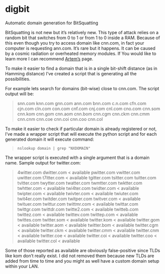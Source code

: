 digbit
======

Automatic domain generation for BitSquatting

BitSquatting is not new but it’s relatively new. This type of attack relies on a random bit that switches from 0 to 1 or from 1 to 0 inside a RAM. Because of this even though you try to access domain like cnn.com, in fact your computer is requesting ann.com. It’s rare but it happens. It can be caused by a cosmic radiation or overheated memory modules. If You would like to learn more I can recommend [Artem’s](http://dinaburg.org/bitsquatting.html) page.

To make it easier to find a domain that is in a single bit-shift distance (as in Hamming distance) I’ve created a script that is generating all the possibilities.

For example lets search for domains (bit-wise) close to cnn.com. The script output will be:

> snn.com knn.com gnn.com ann.com bnn.com c.n.com cfn.com cjn.com cln.com con.com cnf.com cnj.com cnl.com cno.com cnn.som cnn.kom cnn.gom cnn.aom cnn.bom cnn.cgm cnn.ckm cnn.cmm cnn.cnm cnn.coe cnn.coi cnn.coo cnn.col

To make it easier to check if particular domain is already registered or not, I’ve made a wrapper script that will execute the python script and for each generated domain it will execute command:
	
> `nslookup domain | grep "NXDOMAIN"`

The wrapper script is executed with a single argument that is a domain name. Sample output for twitter.com:

> 4witter.com
> dwitter.com  < available
pwitter.com
vwitter.com
uwitter.com
t7itter.com  < available
tgitter.com
tsitter.com
tuitter.com
tvitter.com
twytter.com
twatter.com
twmtter.com
twktter.com
twhtter.com  < available
twi4ter.com
twidter.com  < available
twipter.com  < available
twivter.com  < available
twiuter.com
twit4er.com
twitder.com
twitper.com
twitver.com  < available
twituer.com
twittur.com
twittmr.com  < available
twittar.com
twittgr.com
twittdr.com
twitte2.com  < available
twitteb.com
twittez.com  < available
twittev.com
twittep.com  < available
twittes.com
twitter.som  < available
twitter.kom  < available
twitter.gom  < available
twitter.aom  < available
twitter.bom  < available
twitter.cgm  < available
twitter.ckm  < available
twitter.cmm  < available
twitter.cnm  < available
twitter.coe  < available
twitter.coi  < available
twitter.coo  < available
twitter.col  < available



Some of those reported as available are obviously false-positive since TLDs like kom don’t really exist. I did not removed them because new TLDs are added from time to time and you might as well have a custom domain setup within your LAN.
